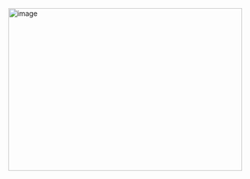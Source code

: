 <img width="468" height="327" alt="image" src="https://github.com/user-attachments/assets/29a551c0-5f50-4413-bd42-a73d70ca3a91" />

